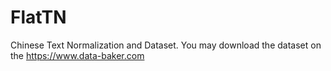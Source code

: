 # FlatTN
Chinese Text Normalization and Dataset.
You may download the dataset on the https://www.data-baker.com

